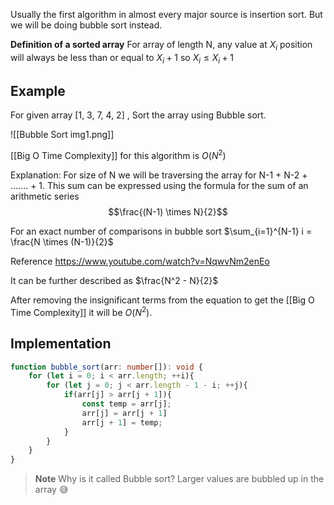 Usually the first algorithm in almost every major source is insertion sort. But we will be doing bubble sort instead.

**Definition of a sorted array**
For array of length N, any value at $X_i$ position will always be less than or equal to $X_i + 1$
so $X_i \leq X_i + 1$

## Example

For given array \[1, 3, 7, 4, 2\] , Sort the array using Bubble sort.

![[Bubble Sort img1.png]]

[[Big O Time Complexity]] for this algorithm is $O(N^2)$ 

Explanation: 
For size of N we will be traversing the array for N-1 + N-2 +  ....... + 1. 
This sum can be expressed using the formula for the sum of an arithmetic series 
$$\frac{(N-1) \times N}{2}$$

For an exact number of comparisons in bubble sort $\sum_{i=1}^{N-1} i = \frac{N \times (N-1)}{2}$ 

Reference https://www.youtube.com/watch?v=NqwvNm2enEo

It can be further described as $\frac{N^2 - N}{2}$

After removing the insignificant terms from the equation to get the [[Big O Time Complexity]] it will be $O(N^2)$.
 


## Implementation

```typescript
function bubble_sort(arr: number[]): void {
    for (let i = 0; i < arr.length; ++i){
        for (let j = 0; j < arr.length - 1 - i; ++j){
            if(arr[j] > arr[j + 1]){
                const temp = arr[j];
                arr[j] = arr[j + 1]
                arr[j + 1] = temp;
            }
        }
    }
}
```


>**Note**
>Why is it called Bubble sort? Larger values are bubbled up in the array 😅 

